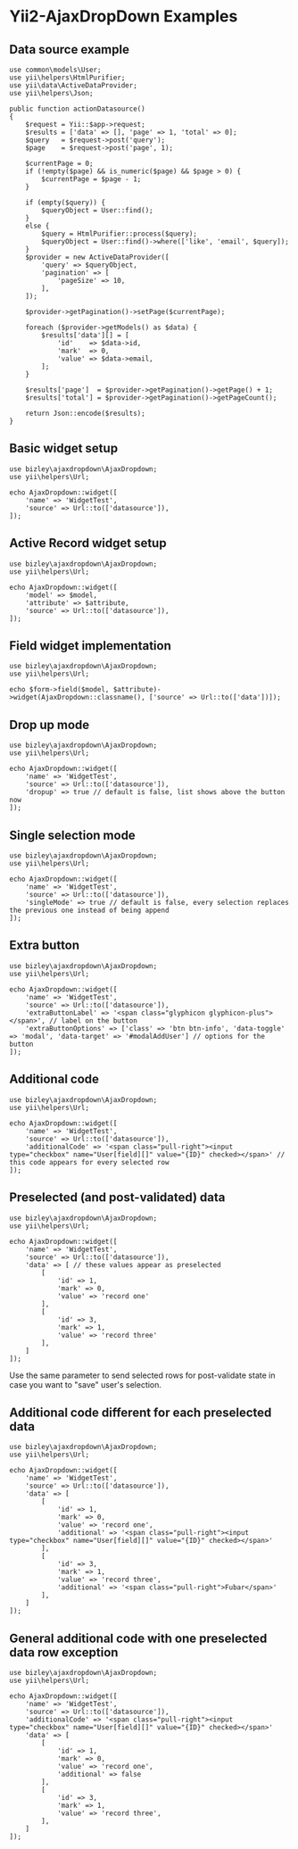 # Yii2-AjaxDropDown Examples

## Data source example

    use common\models\User;
    use yii\helpers\HtmlPurifier;
    use yii\data\ActiveDataProvider;
    use yii\helpers\Json;

    public function actionDatasource()
    {
        $request = Yii::$app->request;
        $results = ['data' => [], 'page' => 1, 'total' => 0];
        $query   = $request->post('query');
        $page    = $request->post('page', 1);
        
        $currentPage = 0;
        if (!empty($page) && is_numeric($page) && $page > 0) {
            $currentPage = $page - 1;
        }
        
        if (empty($query)) {
            $queryObject = User::find();
        }
        else {
            $query = HtmlPurifier::process($query);
            $queryObject = User::find()->where(['like', 'email', $query]);
        }        
        $provider = new ActiveDataProvider([
            'query' => $queryObject,
            'pagination' => [
                'pageSize' => 10,
            ],
        ]);
        
        $provider->getPagination()->setPage($currentPage);

        foreach ($provider->getModels() as $data) {
            $results['data'][] = [
                'id'    => $data->id,
                'mark'  => 0,
                'value' => $data->email,
            ];
        }
        
        $results['page']  = $provider->getPagination()->getPage() + 1;
        $results['total'] = $provider->getPagination()->getPageCount();

        return Json::encode($results);
    }

## Basic widget setup

    use bizley\ajaxdropdown\AjaxDropdown;
    use yii\helpers\Url;
    
    echo AjaxDropdown::widget([
        'name' => 'WidgetTest',
        'source' => Url::to(['datasource']),
    ]);

## Active Record widget setup

    use bizley\ajaxdropdown\AjaxDropdown;
    use yii\helpers\Url;
    
    echo AjaxDropdown::widget([
        'model' => $model,
        'attribute' => $attribute,
        'source' => Url::to(['datasource']),
    ]);

## Field widget implementation

    use bizley\ajaxdropdown\AjaxDropdown;
    use yii\helpers\Url;
    
    echo $form->field($model, $attribute)->widget(AjaxDropdown::classname(), ['source' => Url::to(['data'])]);

## Drop up mode

    use bizley\ajaxdropdown\AjaxDropdown;
    use yii\helpers\Url;
    
    echo AjaxDropdown::widget([
        'name' => 'WidgetTest',
        'source' => Url::to(['datasource']),
        'dropup' => true // default is false, list shows above the button now
    ]);

## Single selection mode

    use bizley\ajaxdropdown\AjaxDropdown;
    use yii\helpers\Url;
    
    echo AjaxDropdown::widget([
        'name' => 'WidgetTest',
        'source' => Url::to(['datasource']),
        'singleMode' => true // default is false, every selection replaces the previous one instead of being append
    ]);

## Extra button

    use bizley\ajaxdropdown\AjaxDropdown;
    use yii\helpers\Url;
    
    echo AjaxDropdown::widget([
        'name' => 'WidgetTest',
        'source' => Url::to(['datasource']),
        'extraButtonLabel' => '<span class="glyphicon glyphicon-plus"></span>', // label on the button
        'extraButtonOptions' => ['class' => 'btn btn-info', 'data-toggle' => 'modal', 'data-target' => '#modalAddUser'] // options for the button
    ]);

## Additional code

    use bizley\ajaxdropdown\AjaxDropdown;
    use yii\helpers\Url;
    
    echo AjaxDropdown::widget([
        'name' => 'WidgetTest',
        'source' => Url::to(['datasource']),
        'additionalCode' => '<span class="pull-right"><input type="checkbox" name="User[field][]" value="{ID}" checked></span>' // this code appears for every selected row
    ]);

## Preselected (and post-validated) data

    use bizley\ajaxdropdown\AjaxDropdown;
    use yii\helpers\Url;
    
    echo AjaxDropdown::widget([
        'name' => 'WidgetTest',
        'source' => Url::to(['datasource']),
        'data' => [ // these values appear as preselected
            [
                'id' => 1,
                'mark' => 0,
                'value' => 'record one'
            ],
            [
                'id' => 3,
                'mark' => 1,
                'value' => 'record three'
            ],
        ]
    ]);

Use the same parameter to send selected rows for post-validate state in case you want to "save" user's selection.

## Additional code different for each preselected data

    use bizley\ajaxdropdown\AjaxDropdown;
    use yii\helpers\Url;
    
    echo AjaxDropdown::widget([
        'name' => 'WidgetTest',
        'source' => Url::to(['datasource']),
        'data' => [
            [
                'id' => 1,
                'mark' => 0,
                'value' => 'record one',
                'additional' => '<span class="pull-right"><input type="checkbox" name="User[field][]" value="{ID}" checked></span>'
            ],
            [
                'id' => 3,
                'mark' => 1,
                'value' => 'record three',
                'additional' => '<span class="pull-right">Fubar</span>'
            ],
        ]
    ]);

## General additional code with one preselected data row exception

    use bizley\ajaxdropdown\AjaxDropdown;
    use yii\helpers\Url;
    
    echo AjaxDropdown::widget([
        'name' => 'WidgetTest',
        'source' => Url::to(['datasource']),
        'additionalCode' => '<span class="pull-right"><input type="checkbox" name="User[field][]" value="{ID}" checked></span>'
        'data' => [
            [
                'id' => 1,
                'mark' => 0,
                'value' => 'record one',
                'additional' => false
            ],
            [
                'id' => 3,
                'mark' => 1,
                'value' => 'record three',
            ],
        ]
    ]);